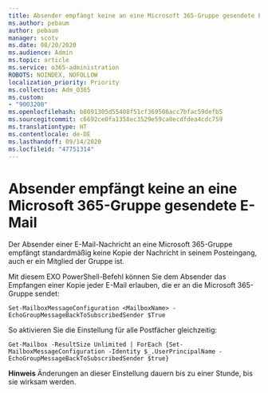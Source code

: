```yaml
---
title: Absender empfängt keine an eine Microsoft 365-Gruppe gesendete E-Mail
ms.author: pebaum
author: pebaum
manager: scotv
ms.date: 08/20/2020
ms.audience: Admin
ms.topic: article
ms.service: o365-administration
ROBOTS: NOINDEX, NOFOLLOW
localization_priority: Priority
ms.collection: Adm_O365
ms.custom:
- "9003200"
ms.openlocfilehash: b8091305d55408f51cf369506acc7bfac59defb5
ms.sourcegitcommit: c6692ce0fa1358ec3529e59ca0ecdfdea4cdc759
ms.translationtype: HT
ms.contentlocale: de-DE
ms.lasthandoff: 09/14/2020
ms.locfileid: "47751314"
---
```

# <a name="sender-does-not-receive-email-sent-to-microsoft-365-group"></a>Absender empfängt keine an eine Microsoft 365-Gruppe gesendete E-Mail

Der Absender einer E-Mail-Nachricht an eine Microsoft 365-Gruppe empfängt standardmäßig keine Kopie der Nachricht in seinem Posteingang, auch er ein Mitglied der Gruppe ist.

Mit diesem EXO PowerShell-Befehl können Sie dem Absender das Empfangen einer Kopie jeder E-Mail erlauben, die er an die Microsoft 365-Gruppe sendet:  

`Set-MailboxMessageConfiguration <MailboxName> -EchoGroupMessageBackToSubscribedSender $True`  

So aktivieren Sie die Einstellung für alle Postfächer gleichzeitig:

`Get-Mailbox -ResultSize Unlimited | ForEach {Set-MailboxMessageConfiguration -Identity $_.UserPrincipalName -EchoGroupMessageBackToSubscribedSender $true}` 

**Hinweis** Änderungen an dieser Einstellung dauern bis zu einer Stunde, bis sie wirksam werden.